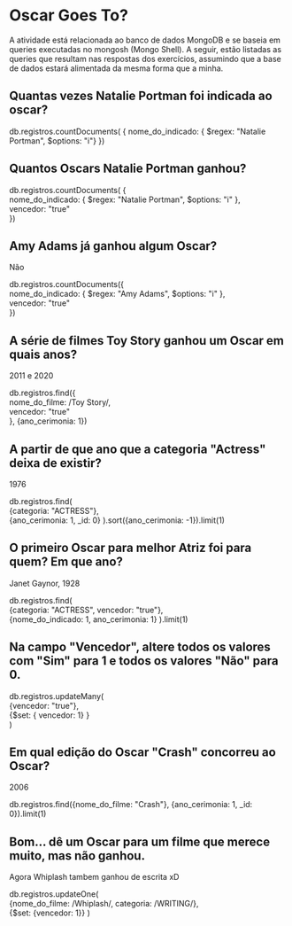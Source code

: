 # Oscar Goes To?

A atividade está relacionada ao banco de dados MongoDB e se baseia em queries executadas no mongosh (Mongo Shell). A seguir, estão listadas as queries que resultam nas respostas dos exercícios, assumindo que a base de dados estará alimentada da mesma forma que a minha.


## Quantas vezes Natalie Portman foi indicada ao oscar?

db.registros.countDocuments( {
    nome_do_indicado: { $regex: "Natalie Portman", $options: "i"}
})

## Quantos Oscars Natalie Portman ganhou?
db.registros.countDocuments( { \
 nome_do_indicado: { $regex: "Natalie Portman", $options: "i" }, \
 vencedor: "true" \
})

## Amy Adams já ganhou algum Oscar?

Não

db.registros.countDocuments({ \
nome_do_indicado: { $regex: "Amy Adams", $options: "i" }, \
vencedor: "true" \
})

## A série de filmes Toy Story ganhou um Oscar em quais anos?

2011 e 2020

db.registros.find({ \
nome_do_filme: /Toy Story/, \
vencedor: "true" \
}, {ano_cerimonia: 1})

## A partir de que ano que a categoria "Actress" deixa de existir? 

1976

db.registros.find( \
{categoria: "ACTRESS"}, \
{ano_cerimonia: 1, _id: 0} 
).sort({ano_cerimonia: -1}).limit(1)

## O primeiro Oscar para melhor Atriz foi para quem? Em que ano?

Janet Gaynor, 1928

db.registros.find( \
{categoria: "ACTRESS", vencedor: "true"}, \
{nome_do_indicado: 1, ano_cerimonia: 1} 
).limit(1)

## Na campo "Vencedor", altere todos os valores com "Sim" para 1 e todos os valores "Não" para 0.

db.registros.updateMany( \
{vencedor: "true"}, \
{$set: { vencedor: 1} } \
)

## Em qual edição do Oscar "Crash" concorreu ao Oscar?

2006

db.registros.find({nome_do_filme: "Crash"}, {ano_cerimonia: 1, _id: 0}).limit(1)

## Bom... dê um Oscar para um filme que merece muito, mas não ganhou.

Agora Whiplash tambem ganhou de escrita xD

db.registros.updateOne( \
{nome_do_filme: /Whiplash/, categoria: /WRITING/}, \
{$set: {vencedor: 1}}
)